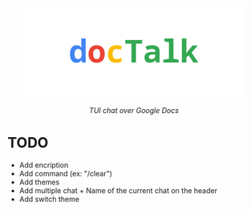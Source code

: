 <p align="center">
    <img src="images/logo.png">
</p>

<h6 align="center">
TUI chat over Google Docs
    </h6>
<h1></h1>

# TODO
- Add encription
- Add command (ex: "/clear")
- Add themes
- Add multiple chat + Name of the current chat on the header
- Add switch theme

